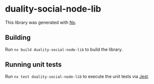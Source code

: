 # duality-social-node-lib

This library was generated with [Nx](https://nx.dev).

## Building

Run `nx build duality-social-node-lib` to build the library.

## Running unit tests

Run `nx test duality-social-node-lib` to execute the unit tests via [Jest](https://jestjs.io).
